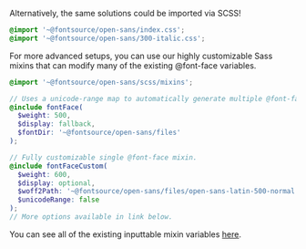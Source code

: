 Alternatively, the same solutions could be imported via SCSS!

```scss
@import '~@fontsource/open-sans/index.css';
@import '~@fontsource/open-sans/300-italic.css';
```

For more advanced setups, you can use our highly customizable Sass mixins that can modify many of the existing @font-face variables.

```scss
@import '~@fontsource/open-sans/scss/mixins';

// Uses a unicode-range map to automatically generate multiple @font-face rules.
@include fontFace(
  $weight: 500,
  $display: fallback,
  $fontDir: '~@fontsource/open-sans/files'
);

// Fully customizable single @font-face mixin.
@include fontFaceCustom(
  $weight: 600,
  $display: optional,
  $woff2Path: '~@fontsource/open-sans/files/open-sans-latin-500-normal.woff2',
  $unicodeRange: false
);
// More options available in link below.
```

You can see all of the existing inputtable mixin variables [here](https://github.com/fontsource/fontsource/tree/master/packages/open-sans/scss/mixins.scss).
